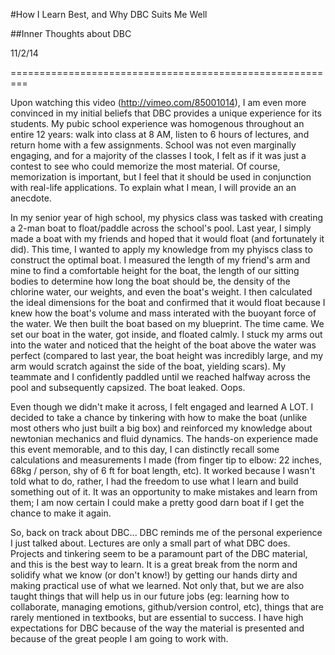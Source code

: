 #How I Learn Best, and Why DBC Suits Me Well

##Inner Thoughts about DBC

11/2/14

=========================================================

Upon watching this video (http://vimeo.com/85001014), I am even more convinced in my initial beliefs that DBC provides a unique
experience for its students. My pubic school experience was homogenous throughout an entire 12 years: walk into class at 8 AM, listen
to 6 hours of lectures, and return home with a few assignments. School was not even marginally engaging, and for a majority of 
the classes I took, I felt as if it was just a contest to see who could memorize the most material. Of course, memorization is
important, but I feel that it should be used in conjunction with real-life applications. To explain what I mean, I will provide 
an an anecdote.

In my senior year of high school, my physics class was tasked with creating a 2-man boat to float/paddle across the school's pool. Last year, 
I simply made a boat with my friends and hoped that it would float (and fortunately it did). This time, I wanted to apply my knowledge
from my phyiscs class to construct the optimal boat. I measured the length of my friend's arm and mine to find a comfortable 
height for the boat, the length of our sitting bodies to determine how long the boat should be, the density of the chlorine water,
our weights, and even the boat's weight. I then calculated the ideal dimensions for the boat and confirmed that it would float 
because I knew how the boat's volume and mass interated with the buoyant force of the water. We then built the boat based on my blueprint.
The time came. We set our boat in the water, got inside, and floated calmly. I stuck my arms out into the water and noticed
that the height of the boat above the water was perfect (compared to last year, the boat height was incredibly large, and my
arm would scratch against the side of the boat, yielding scars). My teammate and I confidently paddled until we reached halfway across
the pool and subsequently capsized. The boat leaked. Oops. 

Even though we didn't make it across, I felt engaged and learned A LOT. I decided to take a chance by tinkering with how to
make the boat (unlike most others who just built a big box) and reinforced my knowledge about newtonian mechanics and fluid
dynamics. The hands-on experience made this event memorable, and to this day, I can distinctly recall some calculations
and measurements I made (from finger tip to elbow: 22 inches, 68kg / person, shy of 6 ft for boat length, etc). It worked
because I wasn't told what to do, rather, I had the freedom to use what I learn and build something out of it. It was an opportunity
to make mistakes and learn from them; I am now certain I could make a pretty good darn boat if I get the chance to make it again.

So, back on track about DBC... DBC reminds me of the personal experience I just talked about. Lectures are only a small part of what DBC does.
Projects and tinkering seem to be a paramount part of the DBC material, and this is the best way to learn. It is a great break from the norm
and solidify what we know (or don't know!) by getting our hands dirty and making practical use of what we learned. Not only that, 
but we are also taught things that will help us in our future jobs (eg: learning how to collaborate, managing emotions, github/version control, etc), 
things that are rarely mentioned in textbooks, but are essential to success. I have high expectations for DBC because of the
way the material is presented and because of the great people I am going to work with. 
